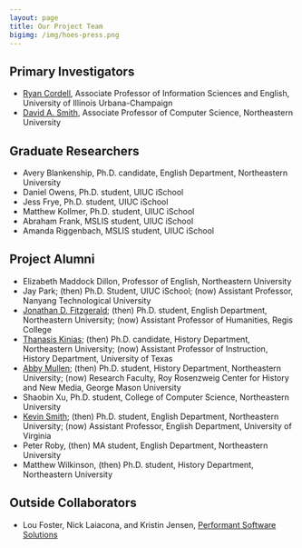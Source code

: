 ```yaml
---
layout: page
title: Our Project Team
bigimg: /img/hoes-press.png
---
```


## Primary Investigators

+ <a href="http://ryancordell.org" target="_blank">Ryan Cordell</a>, Associate Professor of Information Sciences and English, University of Illinois Urbana-Champaign
+ <a href="http://www.ccs.neu.edu/home/dasmith/" target="_blank">David A. Smith</a>, Associate Professor of Computer Science, Northeastern University

## Graduate Researchers

+ Avery Blankenship, Ph.D. candidate, English Department, Northeastern University
+ Daniel Owens, Ph.D. student, UIUC iSchool
+ Jess Frye, Ph.D. student, UIUC iSchool
+ Matthew Kollmer, Ph.D. student, UIUC iSchool
+ Abraham Frank, MSLIS student, UIUC iSchool
+ Amanda Riggenbach, MSLIS student, UIUC iSchool

## Project Alumni

+ Elizabeth Maddock Dillon, Professor of English, Northeastern University
+ Jay Park; (then) Ph.D. Student, UIUC iSchool; (now) Assistant Professor, Nanyang Technological University
+ <a href="http://www.jonathandfitzgerald.com" target="_blank">Jonathan D. Fitzgerald</a>; (then) Ph.D. student, English Department, Northeastern University; (now) Assistant Professor of Humanities, Regis College
+ <a href="http://dighist15.kinias.org/" target="_blank">Thanasis Kinias</a>; (then) Ph.D. candidate, History Department, Northeastern University; (now) Assistant Professor of Instruction, History Department, University of Texas
+ <a href="http://abbymullen.org" target="_blank">Abby Mullen</a>; (then) Ph.D. student, History Department, Northeastern University; (now) Research Faculty, Roy Rosenzweig Center for History and New Media, George Mason University
+ Shaobin Xu, Ph.D. student, College of Computer Science, Northeastern University
+ <a href="http://kevingeraldsmith.com" target="_blank">Kevin Smith</a>; (then) Ph.D. student, English Department, Northeastern University; (now) Assistant Professor, English Department, University of Virginia
+ Peter Roby, (then) MA student, English Department, Northeastern University
+ Matthew Wilkinson, (then) Ph.D. student, History Department, Northeastern University

## Outside Collaborators

+ Lou Foster, Nick Laiacona, and Kristin Jensen, <a href="http://www.performantsoftware.com" target="_blank">Performant Software Solutions</a>